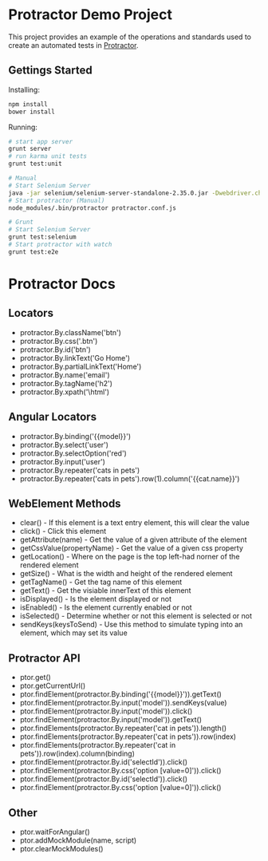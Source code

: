 Protractor Demo Project
=======================

This project provides an example of the operations and standards used to create an automated tests in [Protractor](https://github.com/angular/protractor).

Gettings Started
----------------
Installing:
```bash
npm install
bower install
```

Running:
```bash
# start app server
grunt server
# run karma unit tests
grunt test:unit
```
```bash
# Manual
# Start Selenium Server
java -jar selenium/selenium-server-standalone-2.35.0.jar -Dwebdriver.chrome.driver=./selenium/chromedriver-osx
# Start protractor (Manual)
node_modules/.bin/protractor protractor.conf.js
```
```bash
# Grunt
# Start Selenium Server
grunt test:selenium
# Start protractor with watch
grunt test:e2e
```

Protractor Docs
===============
Locators
--------
- protractor.By.className('btn')
- protractor.By.css('.btn')
- protractor.By.id('btn')
- protractor.By.linkText('Go Home')
- protractor.By.partialLinkText('Home')
- protractor.By.name('email')
- protractor.By.tagName('h2')
- protractor.By.xpath('\html')

Angular Locators
----------------
- protractor.By.binding('{{model}}')
- protractor.By.select('user')
- protractor.By.selectOption('red')
- protractor.By.input('user')
- protractor.By.repeater('cats in pets')
- protractor.By.repeater('cats in pets').row(1).column('{{cat.name}}')

WebElement Methods
------------------
- clear() - If this element is a text entry element, this will clear the value
- click() - Click this element
- getAttribute(name) - Get the value of a given attribute of the element
- getCssValue(propertyName) - Get the value of a given css property
- getLocation() - Where on the page is the top left-had norner of the rendered element
- getSize() - What is the width and height of the rendered element
- getTagName() - Get the tag name of this element
- getText() - Get the visiable innerText of this element
- isDisplayed() - Is the element displayed or not
- isEnabled() - Is the element currently enabled or not
- isSelected() - Determine whether or not this element is selected or not
- sendKeys(keysToSend) - Use this method to simulate typing into an element, which may set its value

Protractor API
--------------
- ptor.get()
- ptor.getCurrentUrl()
- ptor.findElement(protractor.By.binding('{{model}}')).getText()
- ptor.findElement(protractor.By.input('model')).sendKeys(value)
- ptor.findElement(protractor.By.input('model')).click()
- ptor.findElement(protractor.By.input('model')).getText()
- ptor.findElements(protractor.By.repeater('cat in pets')).length()
- ptor.findElements(protractor.By.repeater('cat in pets')).row(index)
- ptor.findElements(protractor.By.repeater('cat in pets')).row(index).column(binding)
- ptor.findElement(protractor.By.id('selectId')).click()
- ptor.findElement(protractor.By.css('option [value=0]')).click()
- ptor.findElement(protractor.By.id('selectId')).click()
- ptor.findElement(protractor.By.css('option [value=0]')).click()

Other
-----
- ptor.waitForAngular()
- ptor.addMockModule(name, script)
- ptor.clearMockModules()
